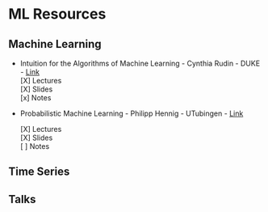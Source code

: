 # ML Resources

## Machine Learning
* Intuition for the Algorithms of Machine Learning - Cynthia Rudin - DUKE - [Link](https://users.cs.duke.edu/~cynthia/teaching.html) <br />
  [X] Lectures <br />
  [X] Slides <br />
  [x] Notes <br />

* Probabilistic Machine Learning - Philipp Hennig - UTubingen - [Link](https://uni-tuebingen.de/de/180804)

  [X] Lectures <br />
  [X] Slides <br />
  [ ] Notes <br />


## Time Series


## Talks


